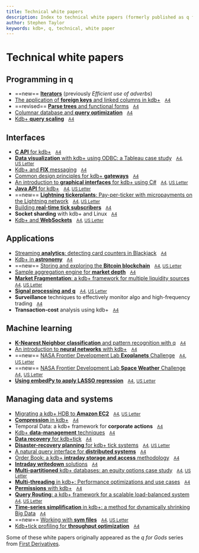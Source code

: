```yaml
---
title: Technical white papers
description: Index to technical white papers (formerly published as q for Gods)
author: Stephen Taylor
keywords: kdb+, q, technical, white paper
---
```

# <i class="far fa-map"></i> Technical white papers


## Programming in q

* ==new== [**Iterators**](iterators/index.md) (previously _Efficient use of adverbs_)
* [The application of **foreign keys** and linked columns in kdb+](foreign-keys.md) &nbsp; <i class="fas fa-print"></i> [<small>A4</small>](/download/wp/the_application_of_foreign_keys_and_linked_columns_in_kdb.pdf)
* ==revised== [**Parse trees** and functional forms](parse-trees.md) &nbsp; <i class="fas fa-print"></i> [<small>A4</small>](/download/wp/parse_trees_and_functional_forms.pdf)
* [Columnar database and **query optimization**](columnar-database/index.md) &nbsp; <i class="fas fa-print"></i> [<small>A4</small>](/download/wp/columnar_database_and_query_optimization.pdf)
* [Kdb+ **query scaling**](query-scaling.md) &nbsp; <i class="fas fa-print"></i> [<small>A4</small>](/download/wp/kdb_query_scaling.pdf)


## Interfaces

* [**C API** for kdb+](capi/index.md) &nbsp; <i class="fas fa-print"></i> [<small>A4</small>](/download/wp/c_api_for_kdb.pdf)
* [**Data visualization** with kdb+ using ODBC: a Tableau case study](data-visualization/index.md) &nbsp; <i class="fas fa-print"></i> <small>[A4](/download/wp/data-visualization-a4.pdf), [US&nbsp;Letter](/download/wp/data-visualization-us.pdf)</small>
* [Kdb+ and **FIX** messaging](fix-messaging.md) &nbsp; <i class="fas fa-print"></i> [<small>A4</small>](/download/wp/kdb_and_fix_messaging.pdf)
* [Common design principles for kdb+ **gateways**](gateway-design/index.md) &nbsp; <i class="fas fa-print"></i> [<small>A4</small>](/download/wp/common_design_principles_for_kdb_gateways.pdf)
* [An introduction to **graphical interfaces** for kdb+ using C#](gui/index.md) &nbsp; <i class="fas fa-print"></i> <small>[A4](/download/wp/csharp-gui-a4.pdf), [US&nbsp;Letter](/download/wp/csharp-gui-us.pdf)</small>
* [**Java API** for kdb+](java-api/index.md) &nbsp; <i class="fas fa-print"></i> <small>[A4](/download/wp/java-api-a4.pdf), [US&nbsp;Letter](/download/wp/java-api-us.pdf)</small>
* ==new== [**Lightning tickerplants**: Pay-per-ticker with micropayments on the Lightning network](lightning-tickerplants/index.md) &nbsp; <i class="fas fa-print"></i> <small>[A4](/download/wp/lightning-a4.pdf), [US&nbsp;Letter](/download/wp/lightning-us.pdf)</small>
* [Building **real-time tick subscribers**](rt-tick/index.md) &nbsp; <i class="fas fa-print"></i> [<small>A4</small>](/download/wp/building_real_time_tick_subscribers.pdf)
* **Socket sharding** with kdb+ and Linux &nbsp; <i class="fas fa-print"></i> [<small>A4</small>](socket-sharding.pdf)
* [Kdb+ and **WebSockets**](websockets/index.md) &nbsp; <i class="fas fa-print"></i> <small>[A4](/download/wp/websockets-a4.pdf), [US&nbsp;Letter](/download/wp/websockets-us.pdf)</small>


## Applications

* [Streaming **analytics**: detecting card counters in Blackjack](card-counters/index.md) &nbsp; <i class="fas fa-print"></i> [<small>A4</small>](/download/wp/card-counters-in-blackjack.pdf)
* [Kdb+ in **astronomy**](astronomy.md) &nbsp; <i class="fas fa-print"></i> [<small>A4</small>](/download/wp/kdb_in_astronomy.pdf)
* ==new== [Storing and exploring the **Bitcoin blockchain**](blockchain/index.md) &nbsp; <i class="fas fa-print"></i> <small>[A4](/download/wp/blockchain-a4.pdf), [US&nbsp;Letter](/download/wp/blockchain-us.pdf)</small>
* [Sample aggregation engine for **market depth**](market-depth/index.md) &nbsp; <i class="fas fa-print"></i> [<small>A4</small>](/download/wp/sample_aggregation_engine_for_market_depth.pdf)
* [**Market Fragmentation**: a kdb+ framework for multiple liquidity sources](market-fragmentation/index.md) &nbsp; <i class="fas fa-print"></i> <small>[A4](/download/wp/market-fragmentation-a4.pdf), [US&nbsp;Letter](/download/wp/market-fragmentation-us.pdf)</small>
* [**Signal processing and q**](signal-processing/index.md) &nbsp; <i class="fas fa-print"></i> <small>[A4](/download/wp/signal-processing-a4.pdf), [US&nbsp;Letter](/download/wp/signal-processing-us.pdf)</small>
* **Surveillance** techniques to effectively monitor algo and high-frequency trading &nbsp; <i class="fas fa-print"></i> [<small>A4</small>](surveillance_techniques_to_effectively_monitor_algo_and_high_frequency_trading.pdf)
* **Transaction-cost** analysis using kdb+ &nbsp; <i class="fas fa-print"></i> [<small>A4</small>](transaction_cost_analysis_using_kdb.pdf)


## Machine learning

* [**K-Nearest Neighbor classification** and pattern recognition with q](machine-learning/index.md) &nbsp; <i class="fas fa-print"></i> [<small>A4</small>](/download/wp/machine_learning_in_kdb.pdf)
* [An introduction to **neural networks** with kdb+](neural-networks/index.md) &nbsp; <i class="fas fa-print"></i> <small>[A4](/download/wp/an_introduction_to_neural_networks_with_kdb.pdf)</small>
* ==new== [NASA Frontier Development Lab **Exoplanets** Challenge](exoplanets/index.md) &nbsp; <i class="fas fa-print"></i> [<small>A4</small>](/download/wp/exoplanets-a4.pdf), [<small>US&nbsp;Letter</small>](/download/wp/exoplanets-us.pdf)
* ==new== [NASA Frontier Development Lab **Space Weather** Challenge](space-weather/index.md) &nbsp; <i class="fas fa-print"></i> [<small>A4</small>](/download/wp/space-weather-a4.pdf), [<small>US&nbsp;Letter</small>](/download/wp/space-weather-us.pdf)
* [**Using embedPy to apply LASSO regression**](embedpy-lasso/index.md) &nbsp; <i class="fas fa-print"></i> [<small>A4</small>](/download/wp/embedpy-lasso-a4.pdf), [<small>US&nbsp;Letter</small>](/download/wp/embedpy-lasso-us.pdf)


## Managing data and systems

* [Migrating a kdb+ HDB to **Amazon EC2**](../cloud/aws/index.md) &nbsp; <i class="fas fa-print"></i> <small>[A4](../cloud/aws/aws-ec2-a4.pdf), [US&nbsp;Letter](../cloud/aws/aws-ec2-us.pdf)</small>
* [**Compression** in kdb+](compress/index.md) &nbsp; <i class="fas fa-print"></i> [<small>A4</small>](/download/wp/compression_in_kdb.pdf)
* Temporal Data: a kdb+ framework for **corporate actions** &nbsp; <i class="fas fa-print"></i> [<small>A4</small>](temporal_data_a_kdb_framework_for_corporate_actions.pdf)
* [Kdb+ **data-management** techniques](data-management.md) &nbsp; <i class="fas fa-print"></i> [<small>A4</small>](/download/wp/kdb_data_management_sample_customisation_techniques_with_amendments.pdf)
* [**Data recovery** for kdb+tick](data-recovery.md) &nbsp; <i class="fas fa-print"></i> [<small>A4</small>](/download/wp/data_recovery_for_kdb_tick.pdf)
* [**Disaster-recovery planning** for kdb+ tick systems](disaster-recovery/index.md) &nbsp; <i class="fas fa-print"></i> <small>[A4](/download/wp/disaster-recovery-a4.pdf), [US Letter](/download/wp/disaster-recovery-us.pdf) </small>
* [A natural query interface for **distributed systems**](query-interface.md) &nbsp; <i class="fas fa-print"></i> [<small>A4</small>](/download/wp/a_natural_query_interface_for_distributed_systems.pdf)
* [Order Book: a kdb+ **intraday storage and access** methodology](order-book.md) &nbsp; <i class="fas fa-print"></i> [<small>A4</small>](/download/wp/order_book_a_kdb_intraday_storage_and_access_methodology.pdf)
* [**Intraday writedown** solutions](intraday-writedown/index.md) &nbsp; <i class="fas fa-print"></i> [<small>A4</small>](/download/wp/intraday_writedown_solutions.pdf)
* [**Multi-partitioned** kdb+ databases: an equity options case study](multi-partitioned-dbs/index.md) &nbsp; <i class="fas fa-print"></i> <small>[A4](/download/wp/multi-partitioned-dbs-a4.pdf), [US Letter](/download/wp/multi-partitioned-dbs-us.pdf)</small>
* [**Multi-threading** in kdb+: Performance optimizations and use cases](multi-thread/index.md) &nbsp; <i class="fas fa-print"></i> [<small>A4</small>](/download/wp/multi_threading_in_kdb_performance_optimisations_and_use_cases.pdf)
* [**Permissions** with kdb+](permissions/index.md) &nbsp; <i class="fas fa-print"></i> [<small>A4</small>](/download/wp/permissions_with_kdb.pdf)
* [**Query Routing**: a kdb+ framework for a scalable load-balanced system](query-routing/index.md) &nbsp; <i class="fas fa-print"></i> <small>[A4](/download/wp/query-routing-a4.pdf), [US&nbsp;Letter](/download/wp/query-routing-us.pdf)</small>
* [**Time-series simplification** in kdb+: a method for dynamically shrinking Big Data](ts-shrink/index.md) &nbsp; <i class="fas fa-print"></i> [<small>A4</small>](/download/wp/time_series_simplification_in_kdb_a_method_for_dynamically_shrinking_big_data.pdf)
* ==new== [Working with **sym files**](symfiles.md) &nbsp; <i class="fas fa-print"></i> <small>[A4](/download/wp/symfiles-a4.pdf), [US&nbsp;Letter](/download/wp/symfiles-us.pdf)</small>
* [Kdb+tick profiling for **throughput optimization**](tick-profiling.md) &nbsp; <i class="fas fa-print"></i> [<small>A4</small>](/download/wp/kdbtick_profiling_for_throughput_optimization.pdf)


Some of these white papers originally appeared as the _q for Gods_ series from [First Derivatives](https://www.firstderivatives.com).

